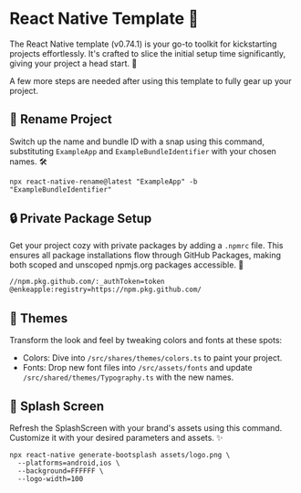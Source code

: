 
# React Native Template 🚀

The React Native template (v0.74.1) is your go-to toolkit for kickstarting projects effortlessly. It's crafted to slice the initial setup time significantly, giving your project a head start. 🌟

A few more steps are needed after using this template to fully gear up your project.

## 🔄 Rename Project

Switch up the name and bundle ID with a snap using this command, substituting `ExampleApp` and `ExampleBundleIdentifier` with your chosen names. 🛠

```
npx react-native-rename@latest "ExampleApp" -b "ExampleBundleIdentifier"
```

## 🔒 Private Package Setup

Get your project cozy with private packages by adding a `.npmrc` file. This ensures all package installations flow through GitHub Packages, making both scoped and unscoped npmjs.org packages accessible. 🔐

```sh
//npm.pkg.github.com/:_authToken=token
@enkeapple:registry=https://npm.pkg.github.com/
```

## 🎨 Themes

Transform the look and feel by tweaking colors and fonts at these spots:

- Colors: Dive into `/src/shares/themes/colors.ts` to paint your project.
- Fonts: Drop new font files into `/src/assets/fonts` and update `/src/shared/themes/Typography.ts` with the new names.

## 🌅 Splash Screen

Refresh the SplashScreen with your brand's assets using this command. Customize it with your desired parameters and assets. ✨

```
npx react-native generate-bootsplash assets/logo.png \
  --platforms=android,ios \
  --background=FFFFFF \
  --logo-width=100
```
